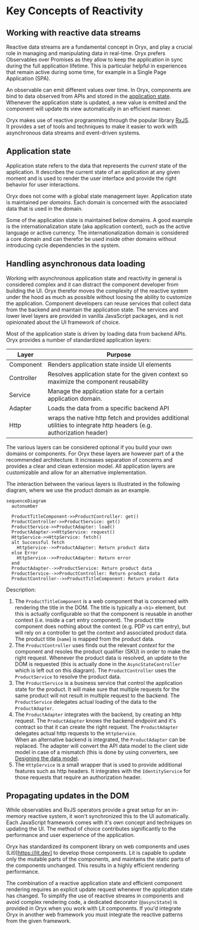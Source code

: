 # Key Concepts of Reactivity

## Working with reactive data streams

Reactive data streams are a fundamental concept in Oryx, and play a crucial role in managing and manipulating data in real-time. Oryx prefers Observables over Promises as they allow to keep the application in sync during the full application lifetime. This is particular helpful in experiences that remain active during some time, for example in a Single Page Application (SPA).

An observable can emit different values over time. In Oryx, components are bind to data observed from APIs and stored in the [application state](#application-state). Whenever the application state is updated, a new value is emitted and the component will update its view automatically in an efficient manner.

Oryx makes use of reactive programming through the popular library [RxJS](https://rxjs.dev/). It provides a set of tools and techniques to make it easier to work with asynchronous data streams and event-driven systems.

## Application state

Application state refers to the data that represents the _current_ state of the application. It describes the current state of an application at any given moment and is used to render the user interface and provide the right behavior for user interactions.

Oryx does not come with a global state management layer. Application state is maintained per _domains_. Each domain is concerned with the associated data that is used in the domain.

Some of the application state is maintained below domains. A good example is the internationalization state (aka application context), such as the active language or active currency. The internationalization domain is considered a core domain and can therefor be used inside other domains without introducing cycle dependencies in the system.

## Handling asynchronous data loading

Working with asynchronous application state and reactivity in general is considered complex and it can distract the component developer from building the UI. Oryx therefor moves the complexity of the reactive system under the hood as much as possible without loosing the ability to customize the application. Component developers can reuse services that collect data from the backend and maintain the application state. The services and lower level layers are provided in vanilla JavaScript packages, and is not opinionated about the UI framework of choice.

Most of the application state is driven by loading data from backend APIs. Oryx provides a number of standardized application layers:

| Layer      | Purpose                                                                                                             |
| ---------- | ------------------------------------------------------------------------------------------------------------------- |
| Component  | Renders application state inside UI elements                                                                        |
| Controller | Resolves application state for the given context so maximize the component reusability                              |
| Service    | Manage the application state for a certain application domain.                                                      |
| Adapter    | Loads the data from a specific backend API                                                                          |
| Http       | wraps the native http fetch and provides additional utilities to integrate http headers (e.g. authorization header) |

The various layers can be considered optional if you build your own domains or components. For Oryx these layers are however part of a the recommended architecture. It increases separation of concerns and provides a clear and clean extension model. All application layers are customizable and allow for an alternative implementation.

The interaction between the various layers is illustrated in the following diagram, where we use the product domain as an example.

```mermaid
sequenceDiagram
  autonumber

  ProductTitleComponent->>ProductController: get()
  ProductController->>ProductService: get()
  ProductService->>ProductAdapter: load()
  ProductAdapter->>HttpService: request()
  HttpService->>HttpService: fetch()
  alt Successful fetch
    HttpService-->>ProductAdapter: Return product data
  else Error
    HttpService-->>ProductAdapter: Return error
  end
  ProductAdapter-->>ProductService: Return product data
  ProductService-->>ProductController: Return product data
  ProductController-->>ProductTitleComponent: Return product data
```

Description:

1. The `ProductTitleComponent` is a web component that is concerned with rendering the title in the DOM. The title is typically a `<h1>` element, but this is actually configurable so that the component is reusable in another context (i.e. inside a cart entry component). The product title component does nothing about the context (e.g. PDP vs cart entry), but will rely on a controller to get the context and associated product data. The product title (`name`) is mapped from the product data.
2. The `ProductController` uses finds out the relevant _context_ for the component and resoles the product qualifier (SKU) in order to make the right request. Whenever the product data is resolved, an update to the DOM is requested (this is actually done in the `AsyncStateController` which is left out on this diagram). The `ProductController` uses the `ProductService` to resolve the product data.
3. The `ProductService` is a business service that control the application state for the product. It will make sure that multiple requests for the same product will not result in multiple request to the backend. The `ProductService` delegates actual loading of the data to the `ProductAdapter`.
4. The `ProductAdapter` integrates with the backend, by creating an http request. The `ProductAdapter` knows the backend endpoint and it's contract so that it can create the right request. The `ProductAdapter` delegates actual http requests to the `HttpService`.  
   When an alternative backend is integrated, the `ProductAdapter` can be replaced. The adapter will convert the API data model to the client side model in case of a mismatch (this is done by using converters, see [Designing the data model](./best-practice.md#designing-the-data-model).
5. The `HttpService` is a small wrapper that is used to provide additional features such as http headers. It integrates with the `IdentityService` for those requests that require an authorization header.

## Propagating updates in the DOM

While observables and RxJS operators provide a great setup for an in-memory reactive system, it won't synchronized this to the UI automatically. Each JavaScript framework comes with it's own concept and techniques on updating the UI. The method of choice contributes significantly to the performance and user experience of the application.

Oryx has standardized its component library on web components and uses (Lit)[https://lit.dev] to develop those components. Lit is capable to update only the mutable parts of the components, and maintains the static parts of the components unchanged. This results in a highly efficient rendering performance.

The combination of a reactive application state and efficient component rendering requires an explicit update request whenever the application state has changed. To simplify the use of reactive streams in components and avoid complex rendering code, a dedicated decorator (`@asyncState`) is provided in Oryx when you work with Lit components. If you'd integrate Oryx in another web framework you must integrate the reactive patterns from the given framework.
